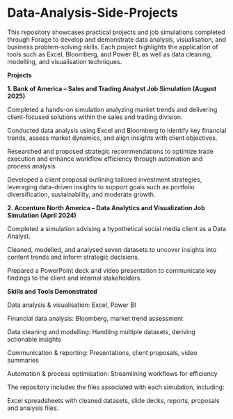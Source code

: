 # Data-Analysis-Side-Projects
This repository showcases practical projects and job simulations completed through Forage to develop and demonstrate data analysis, visualisation, and business problem-solving skills. Each project highlights the application of tools such as Excel, Bloomberg, and Power BI, as well as data cleaning, modelling, and visualisation techniques.

**Projects**

**1. Bank of America – Sales and Trading Analyst Job Simulation (August 2025)**

Completed a hands-on simulation analyzing market trends and delivering client-focused solutions within the sales and trading division.

Conducted data analysis using Excel and Bloomberg to identify key financial trends, assess market dynamics, and align insights with client objectives.

Researched and proposed strategic recommendations to optimize trade execution and enhance workflow efficiency through automation and process analysis.

Developed a client proposal outlining tailored investment strategies, leveraging data-driven insights to support goals such as portfolio diversification, sustainability, and moderate growth.

**2. Accenture North America – Data Analytics and Visualization Job Simulation (April 2024)**

Completed a simulation advising a hypothetical social media client as a Data Analyst.

Cleaned, modelled, and analysed seven datasets to uncover insights into content trends and inform strategic decisions.

Prepared a PowerPoint deck and video presentation to communicate key findings to the client and internal stakeholders.

**Skills and Tools Demonstrated**

Data analysis & visualisation: Excel, Power BI

Financial data analysis: Bloomberg, market trend assessment

Data cleaning and modelling: Handling multiple datasets, deriving actionable insights

Communication & reporting: Presentations, client proposals, video summaries

Automation & process optimisation: Streamlining workflows for efficiency

The repository includes the files associated with each simulation, including:

Excel spreadsheets with cleaned datasets, slide decks, reports, proposals and analysis files.
